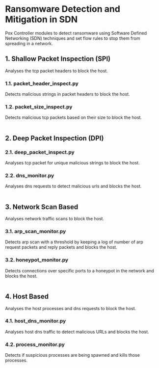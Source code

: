 # Ransomware Detection and Mitigation in SDN
Pox Controller modules to detect ransomware using Software Defined Networking (SDN) techniques and set flow rules to stop them from spreading in a network.

## 1. Shallow Packet Inspection (SPI)
Analyses the tcp packet headers to block the host.

### 1.1. packet_header_inspect.py
Detects malicious strings in packet headers to block the host.

### 1.2. packet_size_inspect.py
Detects malicious tcp packets based on their size to block the host.
<br/><br/>

## 2. Deep Packet Inspection (DPI)

### 2.1. deep_packet_inspect.py
Analyses tcp packet for unique malicious strings to block the host.

### 2.2. dns_monitor.py
Analyses dns requests to detect malicious urls and blocks the host.
<br/><br/>

## 3. Network Scan Based
Analyses network traffic scans to block the host.

### 3.1. arp_scan_monitor.py
Detects arp scan with a threshold by keeping a log of number of arp request packets and reply packets and blocks the host.

### 3.2. honeypot_monitor.py
Detects connections over specific ports to a honeypot in the network and blocks the host.
<br/><br/>

## 4. Host Based
Analyses the host processes and dns requests to block the host.

### 4.1. host_dns_monitor.py
Analyses host dns traffic to detect malicious URLs and blocks the host.

### 4.2. process_monitor.py
Detects if suspicious processes are being spawned and kills those processes.
